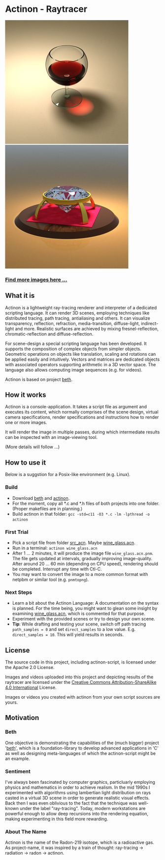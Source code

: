 # Actinon - Raytracer

![Wine Glass](https://raw.githubusercontent.com/johsteffens/actinon/master/image/wine_glass.acn.png "Image created with Actinon")
![Diamond](https://raw.githubusercontent.com/johsteffens/actinon/master/image/diamond.acn.png "Image created with Actinon")

### [Find more images here ...](https://github.com/johsteffens/actinon/wiki/Images)

## What it is
Actinon is a lightweight ray-tracing renderer and interpreter of a dedicated scripting language. It can render 3D scenes, employing techniques like distributed tracing, path tracing, antialiasing and others. It can visualize transparency, reflection, refraction, media-transition, diffuse-light, indirect-light and more. Realistic surfaces are achieved by mixing fresnel-reflection, chromatic-reflection and diffuse-reflection.

For scene-design a special scripting language has been developed. It supports the composition of complex objects from simpler objects. Geometric operations on objects like translation, scaling and rotations can be applied easily and intuitively. Vectors and matrices are dedicated objects with associated operators supporting arithmetic in a 3D vector space. The language also allows computing image sequences (e.g. for videos).

Actinon is based on project [beth](https://github.com/johsteffens/beth).

## How it works

Actinon is a console-application. It takes a script file as argument and executes its content, which normally comprises of the scene design, virtual camera specifications, render specifications and instructions how to render one or more images.

It will render the image in multiple passes, during which intermediate results can be inspected with an image-viewing tool.

(More details will follow ...)

## How to use it

Below is a suggstion for a Posix-like environment (e.g. Linux).

### Build
   * Download [beth](https://github.com/johsteffens/beth) and [actinon](https://github.com/johsteffens/actinon).
   * For the moment, copy all *.c and *.h files of both projects into one folder. (Proper makefiles are in  planning.)
   * Build actinon in that folder: `gcc -std=c11 -O3 *.c -lm -lpthread -o actinon`

### First Trial
   * Pick a script file from folder [src_acn](https://github.com/johsteffens/actinon/tree/master/src_acn). Maybe [wine_glass.acn](https://github.com/johsteffens/actinon/blob/master/src_acn/wine_glass.acn).
   * Run in a terminal: `actinon wine_glass.acn`
   * After 1 ... 2 minutes, it will produce the image file `wine_glass.acn.pnm`. The file gets updated at intervals, gradually improving image-quality. After around 20 ... 60 min (depending on CPU speed), rendering should be completed. Interrupt any time with Ctl-C.
   * You may want to convert the image to a more common format with netpbm or similar tool (e.g. `pnmtopng`).

### Next Steps
   * Learn a bit about the Actinon Language: A documentation on the syntax is planned. For the time being, you might want to glean some insight by examining [wine_glass.acn](https://github.com/johsteffens/actinon/blob/master/src_acn/wine_glass.acn), which is commented for that purpose. 
   * Experiment with the provided scenes or try to design your own scene.
   * **Tip**: While drafting and testing your scene, switch off path tracing `path_samples = 0` and set `direct_samples` to a low value. E.g.  `direct_samples = 10`. This will yield results in seconds.

## License
The source code in this project, including actinon-script, is licensed under the Apache 2.0 License.

Images and videos uploaded into this project and depicting results of the raytracer are licensed under the [Creative Commons Attribution-ShareAlike 4.0 International](https://creativecommons.org/licenses/by-sa/4.0/) License.

Images or videos you created with actinon from your own script sources are yours.

## Motivation

### Beth
One objective is demonstrating the capabilities of the (much bigger) project '[beth](https://github.com/johsteffens/beth)', which is a foundation-library to develop advanced applications in 'C' as well as designing meta-languages of which the actinon-script might be an example.

### Sentiment
I've always been fascinated by computer graphics, particluarly employing physics and mathematics in order to achieve realism. In the mid 1990s I experimented with algorithms using lambertian light distribution on rays casted in a virtual 3D scene in order to generate realistic visual effects. Back then I was even oblivious to the fact that the technique was well-known under the label "ray-tracing". Today, modern workstations are powerful enough to allow deep recursions into the rendering equation, making experimenting in this field more rewarding.

### About The Name
Actinon is the name of the Radon-219 isotope, which is a radioactive gas. As project-name, it was inspired by a train of thought: ray-tracing -> radiation -> radon -> actinon.
